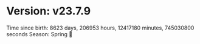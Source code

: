 # Version: v23.7.9
Time since birth: 8623 days, 206953 hours, 12417180 minutes, 745030800 seconds
Season: Spring 🌸
